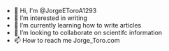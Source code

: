 - 👋 Hi, I’m @JorgeEToroA1293
- 👀 I’m interested in writing
- 🌱 I’m currently learning how to write articles
- 💞️ I’m looking to collaborate on scientifc information
- 📫 How to reach me Jorge_Toro.com

<!---
JorgeEToroA1293/JorgeEToroA1293 is a ✨ special ✨ repository because its `README.md` (this file) appears on your GitHub profile.
You can click the Preview link to take a look at your changes.
--->
